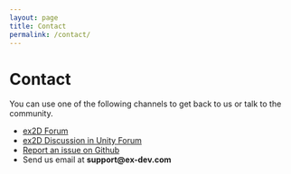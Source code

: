 ```yaml
---
layout: page
title: Contact
permalink: /contact/
---
```


# Contact

You can use one of the following channels to get back to us or talk to the community.

- [ex2D Forum][1]
- [ex2D Discussion in Unity Forum][2]
- [Report an issue on Github][3]
- Send us email at __support@ex-dev.com__

[1]: http://ex2d.1kapp.com/
[2]: http://forum.unity3d.com/threads/101811-ex2D-the-best-2D-sprite-solution-for-Unity-RELEASED
[3]: https://github.com/jwu/ex2d_doc/issues 
